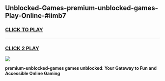 
## Unblocked-Games-premium-unblocked-games-Play-Online-#iimb7
<h3>
<a href="https://premium.freeplayer.one?title=premium-unblocked-games&ref=27F">CLICK TO PLAY</a></h3>
<hr>

<h3>
<a href="https://premium.freeplayer.one?title=premium-unblocked-games&ref=27F">CLICK 2 PLAY</a>
  
</h3>

<a href="https://premium.freeplayer.one?title=premium-unblocked-games&ref=27F"><img src="https://clearcache.store/games.png"></a>


**premium-unblocked-games games unblocked: Your Gateway to Fun and Accessible Online Gaming**
